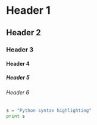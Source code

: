 # Header 1
## Header 2
### Header 3
#### Header 4
##### Header 5
###### Header 6

```python
s = "Python syntax highlighting"
print s
```